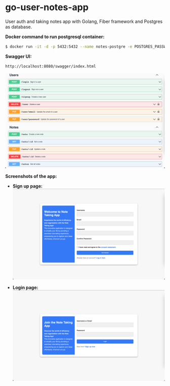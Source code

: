 # go-user-notes-app
User auth and taking notes app with Golang, Fiber framework and Postgres as database.


**Docker command to run postgresql container:**
```bash
$ docker run -it -d -p 5432:5432 --name notes-postgre -e POSTGRES_PASSWORD=notes-pass -d postgres:latest
```

**Swagger UI:**
```http request
http://localhost:8080/swagger/index.html
```

![Swagger UI](./screenshots/swagger.png)

**Screenshots of the app:**


* **Sign up page:**
![Screenshot 1](./screenshots/signup.png)

* **Login page:**
![Screenshot 2](./screenshots/login.png)